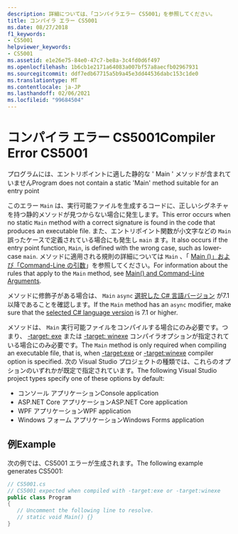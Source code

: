 ```yaml
---
description: 詳細については、「コンパイラエラー CS5001」を参照してください。
title: コンパイラ エラー CS5001
ms.date: 08/27/2018
f1_keywords:
- CS5001
helpviewer_keywords:
- CS5001
ms.assetid: e1e26e75-84e0-47c7-be8a-3c4fd0d6f497
ms.openlocfilehash: 1b6cb1e2171a64083a007bf57a8aecfb02967931
ms.sourcegitcommit: ddf7edb67715a5b9a45e3dd44536dabc153c1de0
ms.translationtype: MT
ms.contentlocale: ja-JP
ms.lasthandoff: 02/06/2021
ms.locfileid: "99684504"
---
```

# <a name="compiler-error-cs5001"></a><span data-ttu-id="92b43-103">コンパイラ エラー CS5001</span><span class="sxs-lookup"><span data-stu-id="92b43-103">Compiler Error CS5001</span></span>

<span data-ttu-id="92b43-104">プログラムには、エントリポイントに適した静的な ' Main ' メソッドが含まれていません</span><span class="sxs-lookup"><span data-stu-id="92b43-104">Program does not contain a static 'Main' method suitable for an entry point</span></span>

<span data-ttu-id="92b43-105">このエラー `Main` は、実行可能ファイルを生成するコードに、正しいシグネチャを持つ静的メソッドが見つからない場合に発生します。</span><span class="sxs-lookup"><span data-stu-id="92b43-105">This error occurs when no static `Main` method with a correct signature is found in the code that produces an executable file.</span></span> <span data-ttu-id="92b43-106">また、エントリポイント関数が小文字などの `Main` 誤ったケースで定義されている場合にも発生し `main` ます。</span><span class="sxs-lookup"><span data-stu-id="92b43-106">It also occurs if the entry point function, `Main`, is defined with the wrong case, such as lower-case `main`.</span></span> <span data-ttu-id="92b43-107">メソッドに適用される規則の詳細については `Main` 、「 [Main ()」および「Command-Line の引数](../programming-guide/main-and-command-args/index.md)」を参照してください。</span><span class="sxs-lookup"><span data-stu-id="92b43-107">For information about the rules that apply to the `Main` method, see [Main() and Command-Line Arguments](../programming-guide/main-and-command-args/index.md).</span></span>

<span data-ttu-id="92b43-108">メソッドに修飾子がある場合は、 `Main` `async` [選択した C# 言語バージョン](../language-reference/configure-language-version.md) が7.1 以降であることを確認します。</span><span class="sxs-lookup"><span data-stu-id="92b43-108">If the `Main` method has an `async` modifier, make sure that the [selected C# language version](../language-reference/configure-language-version.md) is 7.1 or higher.</span></span>

<span data-ttu-id="92b43-109">メソッドは、 `Main` 実行可能ファイルをコンパイルする場合にのみ必要です。つまり、 [-target: exe](../language-reference/compiler-options/target-exe-compiler-option.md) または [-target: winexe](../language-reference/compiler-options/target-winexe-compiler-option.md) コンパイラオプションが指定されている場合にのみ必要です。</span><span class="sxs-lookup"><span data-stu-id="92b43-109">The `Main` method is only required when compiling an executable file, that is, when [-target:exe](../language-reference/compiler-options/target-exe-compiler-option.md) or [-target:winexe](../language-reference/compiler-options/target-winexe-compiler-option.md) compiler option is specified.</span></span> <span data-ttu-id="92b43-110">次の Visual Studio プロジェクトの種類では、これらのオプションのいずれかが既定で指定されています。</span><span class="sxs-lookup"><span data-stu-id="92b43-110">The following Visual Studio project types specify one of these options by default:</span></span>

- <span data-ttu-id="92b43-111">コンソール アプリケーション</span><span class="sxs-lookup"><span data-stu-id="92b43-111">Console application</span></span>
- <span data-ttu-id="92b43-112">ASP.NET Core アプリケーション</span><span class="sxs-lookup"><span data-stu-id="92b43-112">ASP.NET Core application</span></span>
- <span data-ttu-id="92b43-113">WPF アプリケーション</span><span class="sxs-lookup"><span data-stu-id="92b43-113">WPF application</span></span>
- <span data-ttu-id="92b43-114">Windows フォーム アプリケーション</span><span class="sxs-lookup"><span data-stu-id="92b43-114">Windows Forms application</span></span>

## <a name="example"></a><span data-ttu-id="92b43-115">例</span><span class="sxs-lookup"><span data-stu-id="92b43-115">Example</span></span>

<span data-ttu-id="92b43-116">次の例では、CS5001 エラーが生成されます。</span><span class="sxs-lookup"><span data-stu-id="92b43-116">The following example generates CS5001:</span></span>
  
```csharp
// CS5001.cs
// CS5001 expected when compiled with -target:exe or -target:winexe
public class Program
{
   // Uncomment the following line to resolve.
   // static void Main() {}
}
```  
